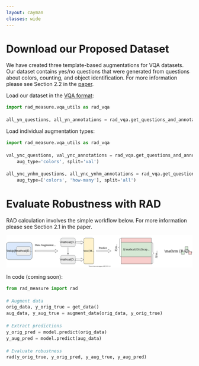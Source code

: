 ```yaml
---
layout: cayman
classes: wide
---
```


# Download our Proposed Dataset

We have created three template-based augmentations for VQA datasets. Our dataset contains yes/no questions that were generated from questions about colors, counting, and object identification. For more information please see Section 2.2 in the [paper](https://arxiv.org/abs/2106.04484).

Load our dataset in the [VQA format](https://visualqa.org/download.html):

```python
import rad_measure.vqa_utils as rad_vqa

all_yn_questions, all_yn_annotations = rad_vqa.get_questions_and_annotations(download=True)
```

Load individual augmentation types:

```python
import rad_measure.vqa_utils as rad_vqa

val_ync_questions, val_ync_annotations = rad_vqa.get_questions_and_annotations(
    aug_type='colors', split='val')

all_ync_ynhm_questions, all_ync_ynhm_annotations = rad_vqa.get_questions_and_annotations(
    aug_type=['colors', 'how-many'], split='all')
```

# Evaluate Robustness with RAD

RAD calculation involves the simple workflow below. For more information please see Section 2.1 in the paper.

![RAD Flowchart](/assets/images/rad_flowchart.svg)

In code (coming soon):

```python
from rad_measure import rad

# Augment data
orig_data, y_orig_true = get_data()
aug_data, y_aug_true = augment_data(orig_data, y_orig_true)

# Extract predictions
y_orig_pred = model.predict(orig_data)
y_aug_pred = model.predict(aug_data)

# Evaluate robustness
rad(y_orig_true, y_orig_pred, y_aug_true, y_aug_pred)
```
